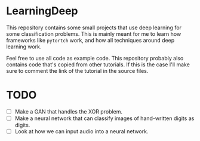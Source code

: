# LearningDeep

This repository contains some small projects that use deep learning for some classification problems. This is mainly meant for me to learn how frameworks like `pytortch` work, and how all techniques around deep learning work.

Feel free to use all code as example code. This repository probably also contains code that's copied from other tutorials. If this is the case I'll make sure to comment the link of the tutorial in the source files.

# TODO
- [ ] Make a GAN that handles the XOR problem.
- [ ] Make a neural network that can classify images of hand-written digits as digits.
- [ ] Look at how we can input audio into a neural network. 
